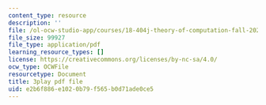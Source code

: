 ```yaml
---
content_type: resource
description: ''
file: /ol-ocw-studio-app/courses/18-404j-theory-of-computation-fall-2020/e2b6f886e1020b79f565b0d71ade0ce5_asjAc90L8rE.pdf
file_size: 99927
file_type: application/pdf
learning_resource_types: []
license: https://creativecommons.org/licenses/by-nc-sa/4.0/
ocw_type: OCWFile
resourcetype: Document
title: 3play pdf file
uid: e2b6f886-e102-0b79-f565-b0d71ade0ce5
---
```


